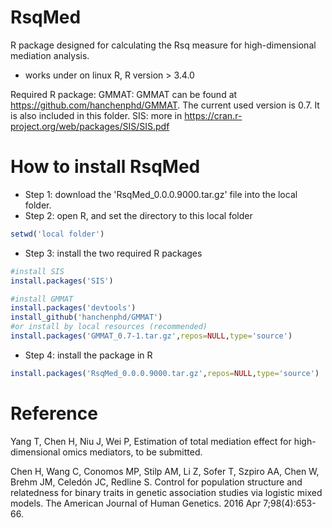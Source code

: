 # RsqMed
R package designed for calculating the Rsq measure for high-dimensional mediation analysis. 
* works under on linux R, R version > 3.4.0

Required R package:
GMMAT: GMMAT can be found at https://github.com/hanchenphd/GMMAT. The current used version is 0.7. It is also included in this folder. 
SIS: more in https://cran.r-project.org/web/packages/SIS/SIS.pdf


# How to install RsqMed
* Step 1: download the 'RsqMed_0.0.0.9000.tar.gz' file into the local folder.
* Step 2: open R, and set the directory to this local folder 
 ```r
 setwd('local folder')
 ```
 
* Step 3: install the two required R packages
 ```r
 #install SIS
install.packages('SIS')

#install GMMAT
install.packages('devtools')
install_github('hanchenphd/GMMAT')
#or install by local resources (recommended)
install.packages('GMMAT_0.7-1.tar.gz',repos=NULL,type='source')
 ```
* Step 4: install the package in R
```r
install.packages('RsqMed_0.0.0.9000.tar.gz',repos=NULL,type='source')
```

# Reference
Yang T, Chen H, Niu J, Wei P, Estimation of total mediation effect for high-dimensional omics mediators, to be submitted.

Chen H, Wang C, Conomos MP, Stilp AM, Li Z, Sofer T, Szpiro AA, Chen W, Brehm JM, Celedón JC, Redline S. Control for population structure and relatedness for binary traits in genetic association studies via logistic mixed models. The American Journal of Human Genetics. 2016 Apr 7;98(4):653-66.
